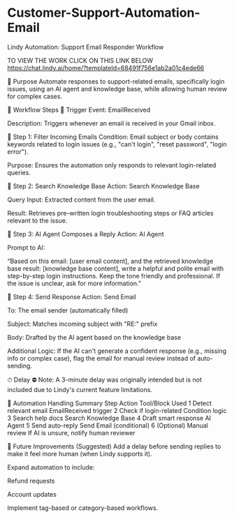 # Customer-Support-Automation-Email
Lindy Automation: Support Email Responder Workflow

TO VIEW THE WORK CLICK ON THIS LINK BELOW
https://chat.lindy.ai/home/?templateId=68491f756e1ab2a01c4ede66


🧠 Purpose
Automate responses to support-related emails, specifically login issues, using an AI agent and knowledge base, while allowing human review for complex cases.



🔁 Workflow Steps
🔹 Trigger
Event: EmailReceived

Description: Triggers whenever an email is received in your Gmail inbox.

🔹 Step 1: Filter Incoming Emails
Condition: Email subject or body contains keywords related to login issues (e.g., "can't login", "reset password", "login error").

Purpose: Ensures the automation only responds to relevant login-related queries.

🔹 Step 2: Search Knowledge Base
Action: Search Knowledge Base

Query Input: Extracted content from the user email.

Result: Retrieves pre-written login troubleshooting steps or FAQ articles relevant to the issue.

🔹 Step 3: AI Agent Composes a Reply
Action: AI Agent

Prompt to AI:

“Based on this email: [user email content], and the retrieved knowledge base result: [knowledge base content], write a helpful and polite email with step-by-step login instructions. Keep the tone friendly and professional. If the issue is unclear, ask for more information.”

🔹 Step 4: Send Response
Action: Send Email

To: The email sender (automatically filled)

Subject: Matches incoming subject with "RE:" prefix

Body: Drafted by the AI agent based on the knowledge base

Additional Logic: If the AI can't generate a confident response (e.g., missing info or complex case), flag the email for manual review instead of auto-sending.


⏱ Delay
⛔ Note: A 3-minute delay was originally intended but is not included due to Lindy's current feature limitations.


🤖 Automation Handling Summary
Step	Action	Tool/Block Used
1	Detect relevant email	EmailReceived trigger
2	Check if login-related	Condition logic
3	Search help docs	Search Knowledge Base
4	Draft smart response	AI Agent
5	Send auto-reply	Send Email (conditional)
6	(Optional) Manual review	If AI is unsure, notify human reviewer



🧩 Future Improvements (Suggested)
Add a delay before sending replies to make it feel more human (when Lindy supports it).

Expand automation to include:

Refund requests

Account updates

Implement tag-based or category-based workflows.
